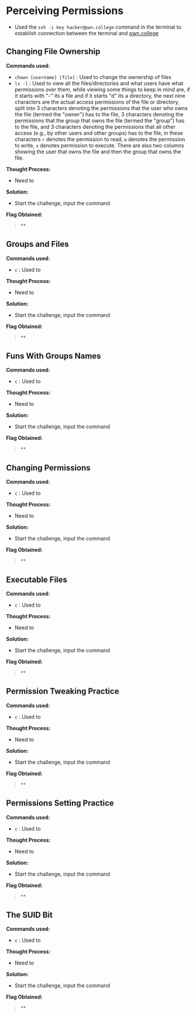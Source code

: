 # Perceiving Permissions
- Used the `ssh -i key hacker@pwn.college` command in the terminal to establish connection between the terminal and [pwn.college](https://pwn.college/)

## Changing File Ownership
**Commands used:**
- `chown [username] [file]`  : Used to change the ownership of files
- `ls -l`  : Used to view all the files/directories and what users have what permissions over them, while viewing some things to keep in mind are, if it starts with "-" its a file and if it starts "d" its a directory, the next nine characters are the actual access permissions of the file or directory, split into 3 characters denoting the permissions that the user who owns the file (termed the "owner") has to the file, 3 characters denoting the permissions that the group that owns the file (termed the "group") has to the file, and 3 characters denoting the permissions that all other access (e.g., by other users and other groups) has to the file, in these characters `r` denotes the permission to read, `w` denotes the permission to write, `x` denotes permission to execute. There are also two columns showing the user that owns the file and then the group that owns the file.

**Thought Process:**
- Need to 

**Solution:**
- Start the challenge, input the command

**Flag Obtained:**
> **

## Groups and Files
**Commands used:**
- `c`  : Used to 

**Thought Process:**
- Need to 

**Solution:**
- Start the challenge, input the command

**Flag Obtained:**
> **

## Funs With Groups Names
**Commands used:**
- `c`  : Used to 

**Thought Process:**
- Need to 

**Solution:**
- Start the challenge, input the command

**Flag Obtained:**
> **

## Changing Permissions
**Commands used:**
- `c`  : Used to 

**Thought Process:**
- Need to 

**Solution:**
- Start the challenge, input the command

**Flag Obtained:**
> **

## Executable Files
**Commands used:**
- `c`  : Used to 

**Thought Process:**
- Need to 

**Solution:**
- Start the challenge, input the command

**Flag Obtained:**
> **

## Permission Tweaking Practice
**Commands used:**
- `c`  : Used to 

**Thought Process:**
- Need to 

**Solution:**
- Start the challenge, input the command

**Flag Obtained:**
> **

## Permissions Setting Practice
**Commands used:**
- `c`  : Used to 

**Thought Process:**
- Need to 

**Solution:**
- Start the challenge, input the command

**Flag Obtained:**
> **

## The SUID Bit
**Commands used:**
- `c`  : Used to 

**Thought Process:**
- Need to 

**Solution:**
- Start the challenge, input the command

**Flag Obtained:**
> **
